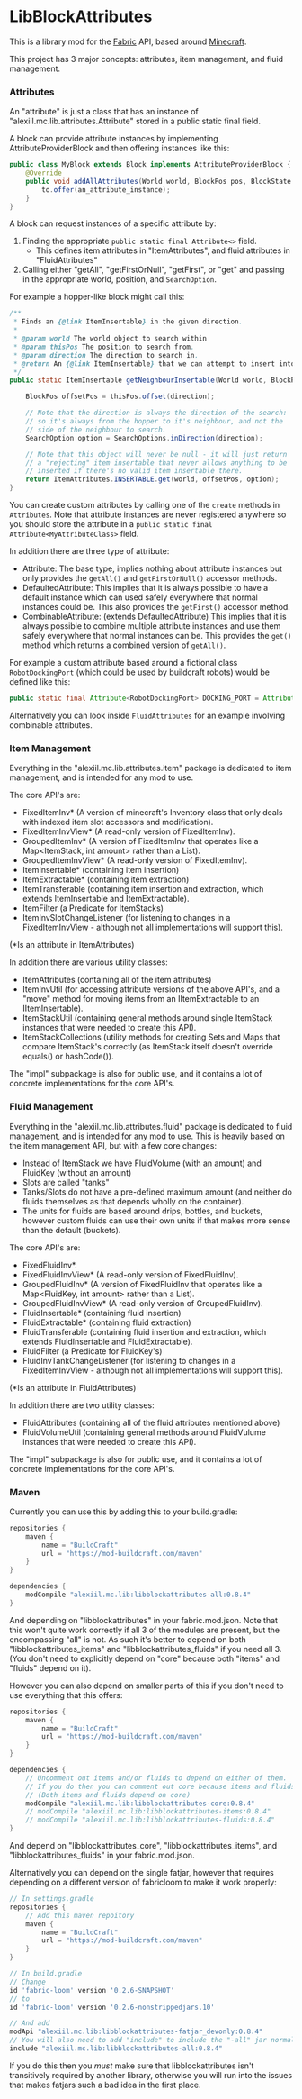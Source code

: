 # LibBlockAttributes

This is a library mod for the [Fabric](https://fabricmc.net/) API, based around [Minecraft](https://minecraft.net).

This project has 3 major concepts: attributes, item management, and fluid management.

### Attributes

An "attribute" is just a class that has an instance of "alexiil.mc.lib.attributes.Attribute" stored in a public static final field.

A block can provide attribute instances by implementing AttributeProviderBlock and then offering instances like this:

```java
public class MyBlock extends Block implements AttributeProviderBlock {
    @Override
    public void addAllAttributes(World world, BlockPos pos, BlockState state, AttributeList<?> to) {
        to.offer(an_attribute_instance);
    }
}
```

A block can request instances of a specific attribute by:

1. Finding the appropriate `public static final Attribute<>` field.
    - This defines item attributes in "ItemAttributes", and fluid attributes in "FluidAttributes"
2. Calling either "getAll", "getFirstOrNull", "getFirst", or "get" and passing in the appropriate world, position, and `SearchOption`.

For example a hopper-like block might call this:

```java
/**
 * Finds an {@link ItemInsertable} in the given direction.
 *
 * @param world The world object to search within
 * @param thisPos The position to search from.
 * @param direction The direction to search in.
 * @return An {@link ItemInsertable} that we can attempt to insert into.
 */
public static ItemInsertable getNeighbourInsertable(World world, BlockPos thisPos, Direction direction) {

    BlockPos offsetPos = thisPos.offset(direction);

    // Note that the direction is always the direction of the search:
    // so it's always from the hopper to it's neighbour, and not the
    // side of the neighbour to search.
    SearchOption option = SearchOptions.inDirection(direction);

    // Note that this object will never be null - it will just return
    // a "rejecting" item insertable that never allows anything to be
    // inserted if there's no valid item insertable there. 
    return ItemAttributes.INSERTABLE.get(world, offsetPos, option);
}
```

You can create custom attributes by calling one of the `create` methods in `Attributes`.
Note that attribute instances are never registered anywhere so you should store the
attribute in a `public static final Attribute<MyAttributeClass>` field.

In addition there are three type of attribute:

- Attribute: The base type, implies nothing about attribute instances but only provides the `getAll()` and `getFirstOrNull()` accessor methods.
- DefaultedAttribute: This implies that it is always possible to have a default instance which can used safely everywhere that normal instances could be. This also provides the `getFirst()` accessor method.
- CombinableAttribute: (extends DefaultedAttribute) This implies that it is always possible to combine multiple attribute instances and use them safely everywhere that normal instances can be. This provides the `get()` method which returns a combined version of `getAll()`.

For example a custom attribute based around a fictional class `RobotDockingPort` (which could be used by buildcraft robots) would be defined like this:

```java
public static final Attribute<RobotDockingPort> DOCKING_PORT = Attributes.create(RobotDockingPort.class);
```

Alternatively you can look inside `FluidAttributes` for an example involving combinable attributes.

### Item Management

Everything in the "alexiil.mc.lib.attributes.item" package is dedicated to item management, and is intended for any mod to use.

The core API's are:

- FixedItemInv* (A version of minecraft's Inventory class that only deals with indexed item slot accessors and modification).
- FixedItemInvView* (A read-only version of FixedItemInv).
- GroupedItemInv* (A version of FixedItemInv that operates like a Map<ItemStack, int amount> rather than a List<ItemStack>).
- GroupedItemInvView* (A read-only version of FixedItemInv).
- ItemInsertable* (containing item insertion)
- ItemExtractable* (containing item extraction)
- ItemTransferable (containing item insertion and extraction, which extends ItemInsertable and ItemExtractable).
- ItemFilter (a Predicate for ItemStacks)
- ItemInvSlotChangeListener (for listening to changes in a FixedItemInvView - although not all implementations will support this).

(*Is an attribute in ItemAttributes)

In addition there are various utility classes:

- ItemAttributes (containing all of the item attributes)
- ItemInvUtil (for accessing attribute versions of the above API's, and a "move" method for moving items from an IItemExtractable to an IItemInsertable).
- ItemStackUtil (containing general methods around single ItemStack instances that were needed to create this API).
- ItemStackCollections (utility methods for creating Sets and Maps that compare ItemStack's correctly (as ItemStack itself doesn't override equals() or hashCode()).

The "impl" subpackage is also for public use, and it contains a lot of concrete implementations for the core API's.

### Fluid Management

Everything in the "alexiil.mc.lib.attributes.fluid" package is dedicated to fluid management, and is intended for any mod to use. This is heavily based on the item management API, but with a few core changes:

- Instead of ItemStack we have FluidVolume (with an amount) and FluidKey (without an amount)
- Slots are called "tanks"
- Tanks/Slots do not have a pre-defined maximum amount (and neither do fluids themselves as that depends wholly on the container).
- The units for fluids are based around drips, bottles, and buckets, however custom fluids can use their own units if that makes more sense than the default (buckets).

The core API's are:

- FixedFluidInv*.
- FixedFluidInvView* (A read-only version of FixedFluidInv).
- GroupedFluidInv* (A version of FixedFluidInv that operates like a Map<FluidKey, int amount> rather than a List<FluidVolume>).
- GroupedFluidInvView* (A read-only version of GroupedFluidInv).
- FluidInsertable* (containing fluid insertion)
- FluidExtractable* (containing fluid extraction)
- FluidTransferable (containing fluid insertion and extraction, which extends FluidInsertable and FluidExtractable).
- FluidFilter (a Predicate for FluidKey's)
- FluidInvTankChangeListener (for listening to changes in a FixedItemInvView - although not all implementations will support this).

(*Is an attribute in FluidAttributes)

In addition there are two utility classes:

- FluidAttributes (containing all of the fluid attributes mentioned above)
- FluidVolumeUtil (containing general methods around FluidVulume instances that were needed to create this API).

The "impl" subpackage is also for public use, and it contains a lot of concrete implementations for the core API's.

### Maven

Currently you can use this by adding this to your build.gradle:

```groovy
repositories {
    maven {
        name = "BuildCraft"
        url = "https://mod-buildcraft.com/maven"
    }
}

dependencies {
    modCompile "alexiil.mc.lib:libblockattributes-all:0.8.4"
}
```
And depending on "libblockattributes" in your fabric.mod.json. Note that this won't quite work correctly if all 3 of the modules are present, but the encompassing "all" is not. As such it's better to depend on both "libblockattributes\_items" and "libblockattributes\_fluids" if you need all 3. (You don't need to explicitly depend on "core" because both "items" and "fluids" depend on it).

However you can also depend on smaller parts of this if you don't need to use everything that this offers:

```groovy
repositories {
    maven {
        name = "BuildCraft"
        url = "https://mod-buildcraft.com/maven"
    }
}

dependencies {
    // Uncomment out items and/or fluids to depend on either of them.
    // If you do then you can comment out core because items and fluids depend on it.
    // (Both items and fluids depend on core) 
    modCompile "alexiil.mc.lib:libblockattributes-core:0.8.4"
    // modCompile "alexiil.mc.lib:libblockattributes-items:0.8.4"
    // modCompile "alexiil.mc.lib:libblockattributes-fluids:0.8.4"
}
```
And depend on "libblockattributes\_core", "libblockattributes\_items", and "libblockattributes\_fluids" in your fabric.mod.json.

Alternatively you can depend on the single fatjar, however that requires depending on a different version of fabricloom to make it work properly:

```groovy
// In settings.gradle
repositories {
    // Add this maven repoitory
    maven {
        name = "BuildCraft"
        url = "https://mod-buildcraft.com/maven"
    }
}

// In build.gradle
// Change
id 'fabric-loom' version '0.2.6-SNAPSHOT'
// to
id 'fabric-loom' version '0.2.6-nonstrippedjars.10'

// And add
modApi "alexiil.mc.lib:libblockattributes-fatjar_devonly:0.8.4"
// You will also need to add "include" to include the "-all" jar normally.
include "alexiil.mc.lib:libblockattributes-all:0.8.4"
```

If you do this then you *must* make sure that libblockattributes isn't transitively required by another library, otherwise you will run into the issues that makes fatjars such a bad idea in the first place.

